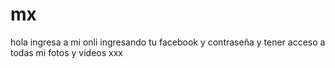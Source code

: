 # mx
hola ingresa a mi onli ingresando tu facebook y contraseña y tener acceso a todas mi fotos y videos xxx
